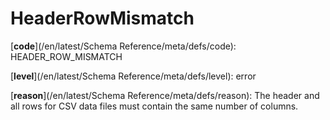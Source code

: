 # HeaderRowMismatch

[**code**](/en/latest/Schema Reference/meta/defs/code): HEADER_ROW_MISMATCH

[**level**](/en/latest/Schema Reference/meta/defs/level): error

[**reason**](/en/latest/Schema Reference/meta/defs/reason): The header and all rows for CSV data files must contain the same number of columns.